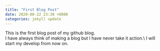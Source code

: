```yaml
---
title: "First Blog Post"
date: 2020-08-22 23:38 +0800
categories: jekyll update
---
```


This is the first blog post of my github blog.\
I have always think of making a blog but I have never take it action.\ 
I will start my develop from now on. 
